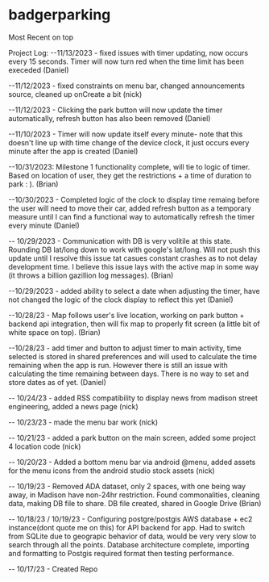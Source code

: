 # badgerparking
Most Recent on top

Project Log:
--11/13/2023 - fixed issues with timer updating, now occurs every 15 seconds. Timer will now turn red when the time limit has been execeded (Daniel)

--11/12/2023 - fixed constraints on menu bar, changed announcements source, cleaned up onCreate a bit (nick)

--11/12/2023 - Clicking the park button will now update the timer automatically, refresh button has also been removed (Daniel)

--11/10/2023 - Timer will now update itself every minute- note that this doesn't line up with time change of the device clock, it just occurs every minute after the app is created (Daniel)

--10/31/2023: Milestone 1 functionality complete, will tie to logic of timer. Based on location of user, they get the restrictions + a time of duration to park : ). (Brian) 

--10/30/2023 - Completed logic of the clock to display time remaing before the user will need to move their car, added refresh button as a temporary measure until I can find a functional way to automatically refresh the timer every minute (Daniel)

-- 10/29/2023 - Communication with DB is very volitile at this state. Rounding DB lat/long down to work with google's lat/long. Will not push this update until I resolve this issue tat casues constant crashes as to not delay development time. I believe this issue lays with the active map in some way (it throws a billion gazillion log messages). (Brian)


--10/29/2023 - added ability to select a date when adjusting the timer, have not changed the logic of the clock display to reflect this yet (Daniel)

--10/28/23 - Map follows user's live location, working on park button + backend api integration, then will fix map to properly fit screen (a little bit of white space on top). (Brian)

--10/28/23 - add timer and button to adjust timer to main activity, time selected is stored in shared preferences and will used to calculate the time remaining when the app is run. However there is still an issue with calculating the time remaining between days. There is no way to set and store dates as of yet. (Daniel)

-- 10/24/23 - added RSS compatibility to display news from madison street engineering, added a news page (nick)

-- 10/23/23 - made the menu bar work (nick)

-- 10/21/23 - added a park button on the main screen, added some project 4 location code (nick)

-- 10/20/23 - Added a bottom menu bar via android @menu, added assets for the menu icons from the android studio stock assets (nick)

-- 10/19/23 - Removed ADA dataset, only 2 spaces, with one being way away, in Madison have non-24hr restriction. Found commonalities, cleaning data, making DB file to share. DB file created, shared in Google Drive (Brian)

-- 10/18/23 / 10/19/23 - Configuring postgre/postgis AWS database + ec2 instance(dont quote me on this) for API backend for app. Had to switch from SQLite due to geograpic behavior of data, would be very very slow to search through all the points. Database architecture complete, importing and formatting to Postgis required format then testing performance. 

-- 10/17/23 - Created Repo
